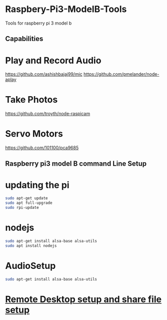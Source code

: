 # Raspbery-Pi3-ModelB-Tools
Tools for raspberry pi 3 model b

## Capabilities

# Play and Record Audio 
https://github.com/ashishbajaj99/mic
https://github.com/pmelander/node-aplay

# Take Photos
https://github.com/troyth/node-raspicam

# Servo Motors
https://github.com/101100/pca9685

## Raspberry pi3 model B command Line Setup

# updating the pi
```bash
sudo apt-get update
sudo apt full-upgrade
sudo rpi-update
```

# nodejs
```bash
sudo apt-get install alsa-base alsa-utils
sudo apt install nodejs
```

# AudioSetup
```bash
sudo apt-get install alsa-base alsa-utils
```

# [Remote Desktop setup and share file setup](http://thisdavej.com/beginners-guide-to-installing-node-js-on-a-raspberry-pi/)
